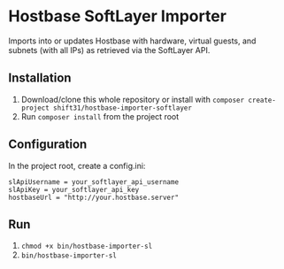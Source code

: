 # Hostbase SoftLayer Importer

Imports into or updates Hostbase with hardware, virtual guests, and subnets (with all IPs) as retrieved via the SoftLayer API.

## Installation

1. Download/clone this whole repository or install with `composer create-project shift31/hostbase-importer-softlayer`
2. Run `composer install` from the project root

## Configuration

In the project root, create a config.ini:

```
slApiUsername = your_softlayer_api_username
slApiKey = your_softlayer_api_key
hostbaseUrl = "http://your.hostbase.server"
```

## Run

1. `chmod +x bin/hostbase-importer-sl`
2. `bin/hostbase-importer-sl`